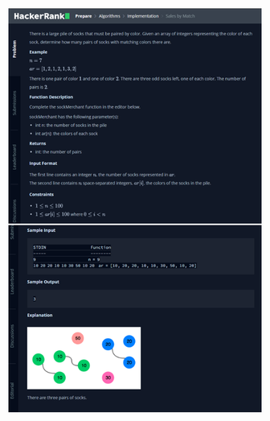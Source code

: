 <div align="center"> 
<img src="../../docs/imgs/sales.by.match.png"/> 
<img src="../../docs/imgs/sales.by.match.2.png"/> 

</div>
